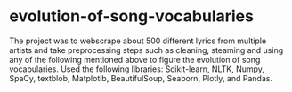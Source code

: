 # evolution-of-song-vocabularies
The project was to webscrape about 500 different lyrics from multiple artists and take preprocessing steps such as cleaning, steaming and using any of the following mentioned above to figure the evolution of song vocabularies. Used the following libraries: Scikit-learn, NLTK, Numpy, SpaCy, textblob, Matplotib, BeautifulSoup, Seaborn, Plotly, and Pandas.
